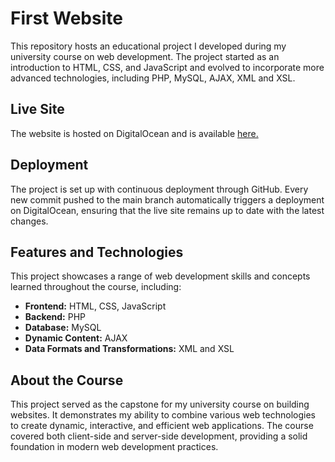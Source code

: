 # First Website

This repository hosts an educational project I developed during my university course on web development. The project started as an introduction to HTML, CSS, and JavaScript and evolved to incorporate more advanced technologies, including PHP, MySQL, AJAX, XML and XSL.

## Live Site

The website is hosted on DigitalOcean and is available [here.](https://seashell-app-6cbyv.ondigitalocean.app/)

## Deployment

The project is set up with continuous deployment through GitHub. Every new commit pushed to the main branch automatically triggers a deployment on DigitalOcean, ensuring that the live site remains up to date with the latest changes.

## Features and Technologies

This project showcases a range of web development skills and concepts learned throughout the course, including:

- **Frontend:** HTML, CSS, JavaScript
- **Backend:** PHP
- **Database:** MySQL
- **Dynamic Content:** AJAX
- **Data Formats and Transformations:** XML and XSL

## About the Course

This project served as the capstone for my university course on building websites. It demonstrates my ability to combine various web technologies to create dynamic, interactive, and efficient web applications. The course covered both client-side and server-side development, providing a solid foundation in modern web development practices.
